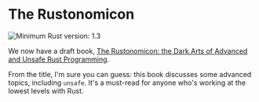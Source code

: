 # The Rustonomicon

![Minimum Rust version: 1.3](https://img.shields.io/badge/Minimum%20Rust%20Version-1.3-brightgreen.svg)

We now have a draft book, [The Rustonomicon: the Dark Arts of Advanced and
Unsafe Rust Programming](https://doc.rust-lang.org/stable/nomicon/).

From the title, I'm sure you can guess: this book discusses some advanced
topics, including `unsafe`. It's a must-read for anyone who's working at the
lowest levels with Rust.